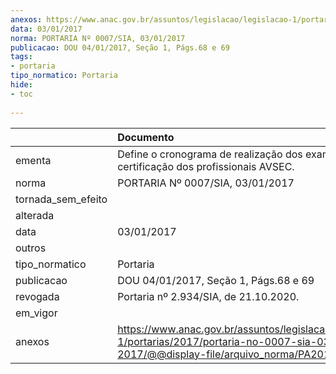 ```yaml
---
anexos: https://www.anac.gov.br/assuntos/legislacao/legislacao-1/portarias/2017/portaria-no-0007-sia-03-01-2017/@@display-file/arquivo_norma/PA2017-0007.pdf
data: 03/01/2017
norma: PORTARIA Nº 0007/SIA, 03/01/2017
publicacao: DOU 04/01/2017, Seção 1, Págs.68 e 69
tags:
- portaria
tipo_normatico: Portaria
hide: 
- toc 
 
---
```


|                    | Documento                                                                                                                                            |
|:-------------------|:-----------------------------------------------------------------------------------------------------------------------------------------------------|
| ementa             | Define o cronograma de realização dos exames de certificação dos profissionais AVSEC.                                                                |
| norma              | PORTARIA Nº 0007/SIA, 03/01/2017                                                                                                                     |
| tornada_sem_efeito |                                                                                                                                                      |
| alterada           |                                                                                                                                                      |
| data               | 03/01/2017                                                                                                                                           |
| outros             |                                                                                                                                                      |
| tipo_normatico     | Portaria                                                                                                                                             |
| publicacao         | DOU 04/01/2017, Seção 1, Págs.68 e 69                                                                                                                |
| revogada           | Portaria nº 2.934/SIA, de 21.10.2020.                                                                                                                |
| em_vigor           |                                                                                                                                                      |
| anexos             | https://www.anac.gov.br/assuntos/legislacao/legislacao-1/portarias/2017/portaria-no-0007-sia-03-01-2017/@@display-file/arquivo_norma/PA2017-0007.pdf |